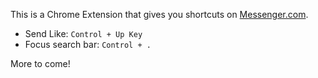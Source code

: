 This is a Chrome Extension that gives you shortcuts on [Messenger.com](https://messenger.com). 

- Send Like: `Control + Up Key`
- Focus search bar: `Control + .`

More to come! 
